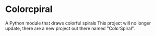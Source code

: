 # Colorcpiral
A Python module that draws colorful spirals
This project will no longer update, there are a new project out there named "ColorSpiral".
